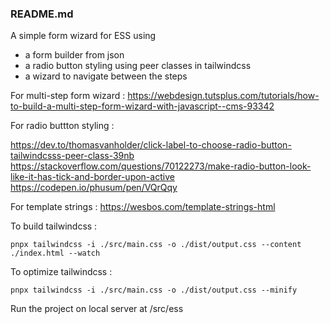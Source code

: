 ### README.md

A simple form wizard for ESS using
 - a form builder from json
 - a radio button styling using peer classes in tailwindcss
 - a wizard to navigate between the steps


For multi-step form wizard : https://webdesign.tutsplus.com/tutorials/how-to-build-a-multi-step-form-wizard-with-javascript--cms-93342

For radio buttton styling :

https://dev.to/thomasvanholder/click-label-to-choose-radio-button-tailwindcsss-peer-class-39nb
https://stackoverflow.com/questions/70122273/make-radio-button-look-like-it-has-tick-and-border-upon-active
https://codepen.io/phusum/pen/VQrQqy

For template strings :
https://wesbos.com/template-strings-html

To build tailwindcss :

    pnpx tailwindcss -i ./src/main.css -o ./dist/output.css --content ./index.html --watch

To optimize tailwindcss :

    pnpx tailwindcss -i ./src/main.css -o ./dist/output.css --minify

Run the project on local server at /src/ess
